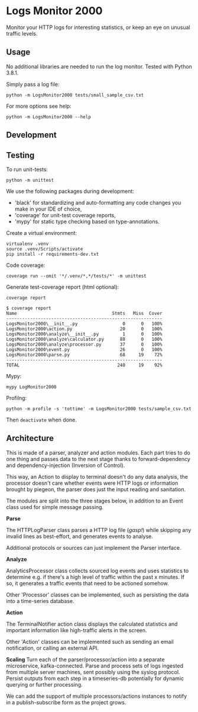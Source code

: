# Logs Monitor 2000
Monitor your HTTP logs for interesting statistics, or keep an eye on unusual traffic levels.


## Usage
No additional libraries are needed to run the log monitor. Tested with Python 3.8.1.

Simply pass a log file:

`python -m LogsMonitor2000 tests/small_sample_csv.txt`

For more options see help:

```python -m LogsMonitor2000 --help```


## Development

Testing
--------

To run unit-tests:

`python -m unittest`


We use the following packages during development:
*  'black' for standardizing and auto-formatting any code changes you make in your IDE of choice, 
*  'coverage' for unit-test coverage reports,
*  'mypy' for static type checking based on type-annotations.

Create a virtual environment:
```
virtualenv .venv
source .venv/Scripts/activate
pip install -r requirements-dev.txt
```

Code coverage:

`coverage run --omit '*/.venv/*,*/tests/*' -m unittest`

Generate test-coverage report (html optional):

`coverage report`

```
$ coverage report
Name                                    Stmts   Miss  Cover
-----------------------------------------------------------
LogsMonitor2000\__init__.py                 0      0   100%
LogsMonitor2000\action.py                  20      0   100%
LogsMonitor2000\analyze\__init__.py         1      0   100%
LogsMonitor2000\analyze\calculator.py      88      0   100%
LogsMonitor2000\analyze\processor.py       37      0   100%
LogsMonitor2000\event.py                   26      0   100%
LogsMonitor2000\parse.py                   68     19    72%
-----------------------------------------------------------
TOTAL                                     240     19    92%
```

Mypy:

`mypy LogMonitor2000`

Profilng:

`python -m profile -s 'tottime' -m LogsMonitor2000 tests/sample_csv.txt`

Then `deactivate` when done.


Architecture
------------

This is made of a parser, analyzer and action modules.
Each part tries to do one thing and passes data to the next stage thanks to forward-dependency and dependency-injection (Inversion of Control).

This way, an Action to display to terminal doesn't do any data analysis, the processor doesn't care whether events were HTTP logs or information brought by piegeon, the parser does just the input reading and sanitation. 

The modules are split into the three stages below, in addition to an Event class used for simple message passing.

**Parse**

The HTTPLogParser class parses a HTTP log file (*gasp!*) while skipping any invalid lines as best-effort, and generates events to analyse.

Additional protocols or sources can just implement the Parser interface.

**Analyze**

AnalyticsProcessor class collects sourced log events and uses statistics to determine e.g. if there's a high level of traffic within the past x minutes. If so, it generates a traffic events that need to be actioned somehow.

Other 'Processor' classes can be implemented, such as persisting the data into a time-series database.

**Action**

The TerminalNotifier action class displays the calculated statistics and important information like high-traffic alerts in the screen.

Other 'Action' classes can be implemented such as sending an email notification, or calling an external API.


**Scaling**
Turn each of the parser/processor/action into a separate microservice, kafka-connected. 
Parse and process sets of logs ingested from multiple server machines, sent possibly using the syslog protocol.
Persist outputs from each step in a timeseries-db potentially for dynamic querying or further processing.

We can add the support of multiple processors/actions instances to notify in a publish-subscribe form as the project grows.
